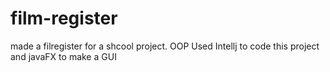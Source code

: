 # film-register
made a filregister for a shcool project. OOP
Used Intellj to code this project and javaFX to make a GUI
